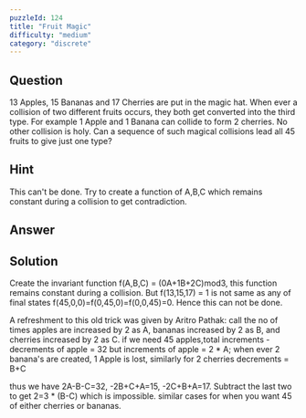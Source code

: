 ```yaml
---
puzzleId: 124
title: "Fruit Magic"
difficulty: "medium"
category: "discrete"
---
```


## Question
13 Apples, 15 Bananas and 17 Cherries are put in the magic hat. When ever a collision of two different fruits occurs, they both get converted into the third type. For example 1 Apple and 1 Banana can collide to form 2 cherries. No other collision is holy. Can a sequence of such magical collisions lead all 45 fruits to give just one type?

## Hint
This can't be done. Try to create a function of A,B,C which remains constant during a collision to get contradiction.

## Answer


## Solution
Create the invariant function f(A,B,C) = (0A+1B+2C)mod3, this function remains constant during a collision. But f(13,15,17) = 1 is not same as any of final states f(45,0,0)=f(0,45,0)=f(0,0,45)=0. Hence this can not be done.

A refreshment to this old trick was given by Aritro Pathak:
call the no of times apples are increased by 2 as A, bananas increased by 2 as B, and cherries increased by 2 as C. if we need 45 apples,total increments - decrements of apple = 32
but increments of apple = 2 * A;
when ever 2 banana's are created, 1 Apple is lost, similarly for 2 cherries
decrements = B+C

thus we have 2A-B-C=32, -2B+C+A=15, -2C+B+A=17. Subtract the last two to get 2=3 * (B-C) which is impossible. similar cases for when you want 45 of either cherries or bananas.
